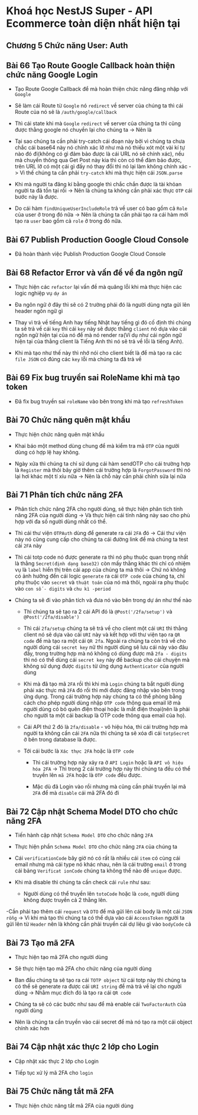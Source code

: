 # Khoá học NestJS Super - API Ecommerce toàn diện nhất hiện tại

## Chương 5 Chức năng User: Auth

## Bài 66 Tạo Route Google Callback hoàn thiện chức năng Google Login

- Tạo Route Google Callback để mà hoàn thiện chức năng đăng nhập với `Google`

- Sẽ làm cái Route từ `Google` nó `redirect` về server của chúng ta thì cái Route của nó sẽ là `/auth/google/callback`

- Thì cái state khi mà `Google` `redirect` về server của chúng ta thì cũng được thằng google nó chuyền lại cho chúng ta -> Nên là

- Tại sao chúng ta cần phải try-catch cái đoạn này bởi vì chúng ta chưa chắc cái base64 này nó chính xác lỡ như mà nó thiếu xót một vài kí tự nào đó đi(không có gì đảm bảo được là cái URL nó sẽ chính xác), nếu mà chuyền thông qua Get Post này kia thì còn có thể đảm bảo được, trên URL lỡ có một cái gì đấy nó thay đổi thì nó lại làm không chính xác -> Vì thế chúng ta cần phải `try-catch` khi mà thực hiện cái `JSON.parse`

- Khi mà người ta đăng kí bằng google thì chắc chắn được là tài khỏan người ta đã tồn tại rồi -> Nên là chúng ta không cần phải xác thực `OTP` cái bước này là được.

- Do cái hàm `findUniqueUserIncludeRole` trả về user có bao gồm cả `Role` của user ở trong đó nữa -> Nên là chúng ta cần phải tạo ra cái hàm mới tạo ra `user` bao gồm cả `role` ở trong đó nữa.

## Bài 67 Publish Production Google Cloud Console

- Đã hoàn thành việc Publish Production Google Cloud Console

## Bài 68 Refactor Error và vấn đề về đa ngôn ngữ

- Thực hiện các `refactor` lại vấn đề mà quăng lỗi khi mà thực hiện các logic nghiệp vụ `dự án`

- Đa ngôn ngữ ở đây thì sẽ có 2 trường phái đó là người dùng ngta gửi lên header ngôn ngữ gì

- Thay vì trả về tiếng Anh hay tiếng Nhật hay tiếng gì đó cố định thì chúng ta sẽ trả về cái `key` thì cái `key` này sẽ được thằng `client` nó dựa vào cái ngôn ngữ hiện tại của nó để mà nó render ra(Ví dụ như cái ngôn ngữ hiện tại của thằng client là Tiếng Anh thì nó sẽ trả về lỗi là tiếng Anh).

- Khi mà tạo như thế này thì nhớ nói cho client biết là để mà tạo ra các `file JSON` có đúng các `key` lỗi mà chúng ta đã trả về

## Bài 69 Fix bug truyền sai RoleName khi mà tạo token

- Đã fix bug truyền sai `roleName` vào bên trong khi mà tạo `refreshToken`

## Bài 70 Chức năng quên mật khẩu

- Thực hiện chức năng quên mật khẩu

- Khai báo một method dùng chung để mà kiểm tra mã `OTP` của người dùng có hợp lệ hay không.

- Ngày xửa thì chúng ta chỉ sử dụng cái hàm sendOTP cho cái trường hợp là `Register` mà thôi bây giờ thêm cái trường hợp là `ForgotPassword` thì nó lại hơi khác một tí xíu nữa -> Nên là chỗ này cần phải chỉnh sửa lại nữa

## Bài 71 Phân tích chức năng 2FA

- Phân tích chức năng 2FA cho người dùng, sẽ thực hiện phân tích tính năng 2FA của người dùng -> Và thực hiện cái tính năng này sao cho phù hợp với đa số người dùng nhất có thể.

- Thì cái thư viện `OTPAuth` dùng để generate ra cái `2FA` đó -> Cái thư viện này nó cũng cung cấp cho chúng ta cái đường link để mà chúng ta test cái `2FA` này

- Thì cái totp code nó được generate ra thì nó phụ thuộc quan trọng nhất là thằng `Secret(định dạng base32)` còn mấy thằng khác thì chỉ có nhiệm vụ là `label` hiển thị trên cái app của chúng ta mà thôi -> Chứ nó không có ảnh hưởng đến cái logic `generate` ra cái `OTP code` của chúng ta, chỉ phụ thuộc vào `secret` và `thuật toán` của nó mà thôi, ngoài ra phụ thuộc vào `con số - digits` và `chu kì -period`

- Chúng ta sẽ đi vào phân tích và đưa nó vào bên trong dự án như thế nào

  - Thì chúng ta sẽ tạo ra 2 cái API đó là `@Post('/2fa/setup')` và `@Post('/2fa/disable')`

  - Thì cái `2fa/setup` chúng ta sẽ trả về cho client một cái `URI` thì thằng client nó sẽ dựa vào cái `URI` này và kết hợp với thư viện tạo ra `QR code` để mà tạo ra một cái `QR 2fa`. Ngoài ra chúng ta còn trả về cho người dùng cái `secret key` nữ thì người dùng sẽ lưu cái này vào đâu đấy, trong trường hợp mà nó không có dùng được mã `2fa - digits` thì nó có thể dùng cái `secret key` này để backup cho cái chuyện mà không sử dụng được `digits` từ ứng dụng `Authenticator` của người dùng

  - Khi mà đã tạo mã `2FA` rồi thì khi mà `Login` chúng ta bắt người dùng phải xác thực mã `2FA` đó rồi thì mới được đăng nhập vào bên trong ứng dụng. Trong cái trường hợp này chúng ta có thể phòng bằng cách cho phép người dùng nhập `OTP code` thông qua email lỡ mà người dùng có bỏ quên điện thoại hoặc là mất điện thoại(nên là phải cho người ta một cái backup là OTP code thông qua email của họ).

  - Cái API thứ 2 đó là `2fa/disable` - vô hiệu hóa, thì cái trường hợp mà người ta không cần cái `2FA` nữa thì chúng ta sẽ xóa đi cái `totpSecret` ở bên trong database là được.

  - Tới cái bước là `Xác thực 2FA` hoặc là `OTP code`

    - Thì cái trường hợp này xảy ra ở `API Login` hoặc là `API vô hiệu hóa 2FA` -> Thì trong 2 cái trường hợp này thì chúng ta đều có thể truyền lên `mã 2FA` hoặc là `OTP code` đều được.

    - Mặc dù đã Login vào rồi nhưng mà cũng cần phải truyền lại mã `2FA` để mà `disable` cái mã 2FA đó đi

## Bài 72 Cập nhật Schema Model DTO cho chức năng 2FA

- Tiến hành cập nhật `Schema Model DTO` cho chức năng `2FA`

- Thực hiện phần `Schema Model DTO` cho chức năng `2FA` của chúng ta

- Cái `verificationCode` bây giờ nó có rất là nhiều cái `item` có cùng cái email nhưng mà cái type nó khác nhau, nên là cái trường `email` ở trong cái bảng `Verificat ionCode` chúng ta không thể nào để `unique` được.

- Khi mà disable thì chúng ta cần check cái `rule` như sau:

  - Người dùng có thể truyền lên `totoCode` hoặc là `code`, người dùng không được truyền cả 2 thằng lên.

-Cần phải tạo thêm cái `request` và `DTO` để mà gửi lên cái body là một cái `JSON` `rỗng` -> Vì khi mà tạo thì chúng ta có thể dựa vào cái `AccessToken` người ta gửi lên từ `Header` nên là không cần phải truyền cái dự liệu gì vào `bodyCode` cả

## Bài 73 Tạo mã 2FA

- Thực hiện tạo mã 2FA cho người dùng

- Sẽ thực hiện tạo mã 2FA cho chức năng của người dùng

- Ban đầu chúng ta sẽ tạo ra cái `TOTP object` từ cái totp này thì chúng ta có thể sẽ generate ra được cái `URI string` để mà trả về lại cho người dùng -> Nhằm mục đích đó là tạo ra cái `QR code`

- Chúng ta sẽ có các bước như sau để mà enable cái `TwoFactorAuth` của người dùng

- Nên là chúng ta cần truyền vào cái secret để mà nó tạo ra một cái object chính xác hơn

## Bài 74 Cập nhật xác thực 2 lớp cho Login

- Cập nhật xác thực 2 lớp cho Login

- Tiếp tục xử lý mã 2FA cho `login`

## Bài 75 Chức năng tắt mã 2FA

- Thực hiện chức năng tắt mã 2FA của người dùng

